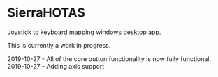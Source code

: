 # SierraHOTAS
Joystick to keyboard mapping windows desktop app.

This is currently a work in progress.

2019-10-27 - All of the core button functionality is now fully functional. 
2019-10-27 - Adding axis support
